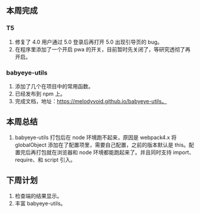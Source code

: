 ## 本周完成

### T5

1. 修复了 4.0 用户通过 5.0 登录后再打开 5.0 出现引导页的 bug。
2. 在程序里添加了一个开启 pwa 的开关，目前暂时先关闭了，等研究透彻了再开启。

### babyeye-utils

1. 添加了几个在项目中的常用函数。
2. 已经发布到 npm 上。
3. 完成文档，地址：https://melodyvoid.github.io/babyeye-utils。

## 本周总结

1. babyeye-utils 打包后在 node 环境跑不起来，原因是 webpack4.x 将 globalObject 添加在了配置项里，需要自己配置，之前的版本默认是 this。配置完后再打包就在浏览器和 node 环境都能跑起来了。并且同时支持 import、require、和 script 引入。

## 下周计划

1. 检查端的结果显示。
2. 丰富 babyeye-utils。